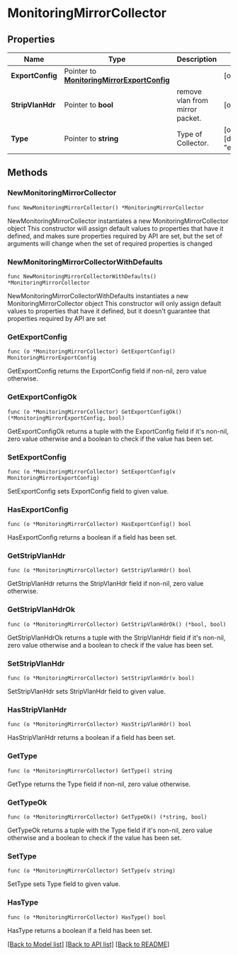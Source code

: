 # MonitoringMirrorCollector

## Properties

Name | Type | Description | Notes
------------ | ------------- | ------------- | -------------
**ExportConfig** | Pointer to [**MonitoringMirrorExportConfig**](monitoringMirrorExportConfig.md) |  | [optional] 
**StripVlanHdr** | Pointer to **bool** | remove vlan from mirror packet. | [optional] 
**Type** | Pointer to **string** | Type of Collector. | [optional] [default to "erspan_type_3"]

## Methods

### NewMonitoringMirrorCollector

`func NewMonitoringMirrorCollector() *MonitoringMirrorCollector`

NewMonitoringMirrorCollector instantiates a new MonitoringMirrorCollector object
This constructor will assign default values to properties that have it defined,
and makes sure properties required by API are set, but the set of arguments
will change when the set of required properties is changed

### NewMonitoringMirrorCollectorWithDefaults

`func NewMonitoringMirrorCollectorWithDefaults() *MonitoringMirrorCollector`

NewMonitoringMirrorCollectorWithDefaults instantiates a new MonitoringMirrorCollector object
This constructor will only assign default values to properties that have it defined,
but it doesn't guarantee that properties required by API are set

### GetExportConfig

`func (o *MonitoringMirrorCollector) GetExportConfig() MonitoringMirrorExportConfig`

GetExportConfig returns the ExportConfig field if non-nil, zero value otherwise.

### GetExportConfigOk

`func (o *MonitoringMirrorCollector) GetExportConfigOk() (*MonitoringMirrorExportConfig, bool)`

GetExportConfigOk returns a tuple with the ExportConfig field if it's non-nil, zero value otherwise
and a boolean to check if the value has been set.

### SetExportConfig

`func (o *MonitoringMirrorCollector) SetExportConfig(v MonitoringMirrorExportConfig)`

SetExportConfig sets ExportConfig field to given value.

### HasExportConfig

`func (o *MonitoringMirrorCollector) HasExportConfig() bool`

HasExportConfig returns a boolean if a field has been set.

### GetStripVlanHdr

`func (o *MonitoringMirrorCollector) GetStripVlanHdr() bool`

GetStripVlanHdr returns the StripVlanHdr field if non-nil, zero value otherwise.

### GetStripVlanHdrOk

`func (o *MonitoringMirrorCollector) GetStripVlanHdrOk() (*bool, bool)`

GetStripVlanHdrOk returns a tuple with the StripVlanHdr field if it's non-nil, zero value otherwise
and a boolean to check if the value has been set.

### SetStripVlanHdr

`func (o *MonitoringMirrorCollector) SetStripVlanHdr(v bool)`

SetStripVlanHdr sets StripVlanHdr field to given value.

### HasStripVlanHdr

`func (o *MonitoringMirrorCollector) HasStripVlanHdr() bool`

HasStripVlanHdr returns a boolean if a field has been set.

### GetType

`func (o *MonitoringMirrorCollector) GetType() string`

GetType returns the Type field if non-nil, zero value otherwise.

### GetTypeOk

`func (o *MonitoringMirrorCollector) GetTypeOk() (*string, bool)`

GetTypeOk returns a tuple with the Type field if it's non-nil, zero value otherwise
and a boolean to check if the value has been set.

### SetType

`func (o *MonitoringMirrorCollector) SetType(v string)`

SetType sets Type field to given value.

### HasType

`func (o *MonitoringMirrorCollector) HasType() bool`

HasType returns a boolean if a field has been set.


[[Back to Model list]](../README.md#documentation-for-models) [[Back to API list]](../README.md#documentation-for-api-endpoints) [[Back to README]](../README.md)


